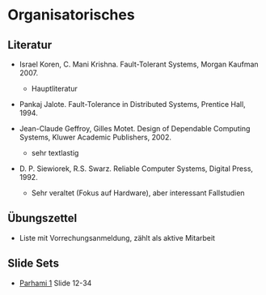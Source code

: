 Organisatorisches
=================

Literatur
---------

-   Israel Koren, C. Mani Krishna. Fault-Tolerant Systems, Morgan
    Kaufman 2007.
    -   Hauptliteratur

-   Pankaj Jalote. Fault-Tolerance in Distributed Systems, Prentice
    Hall, 1994.
-   Jean-Claude Geffroy, Gilles Motet. Design of Dependable Computing
    Systems, Kluwer Academic Publishers, 2002.
    -   sehr textlastig

-   D. P. Siewiorek, R.S. Swarz. Reliable Computer Systems, Digital
    Press, 1992.
    -   Sehr veraltet (Fokus auf Hardware), aber interessant Fallstudien

Übungszettel
------------

-   Liste mit Vorrechungsanmeldung, zählt als aktive Mitarbeit

Slide Sets
----------

-   [Parhami
    1](http://www.ece.ucsb.edu/~parhami/pres_folder/f33-book-depend-pres-pt1.pdf)
    Slide 12-34

